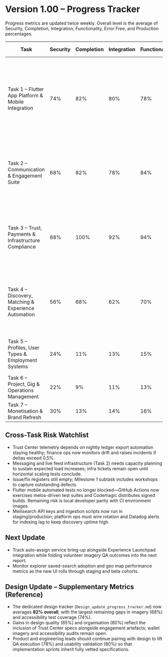 # Version 1.00 – Progress Tracker

Progress metrics are updated twice weekly. Overall level is the average of Security, Completion, Integration, Functionality, Error Free, and Production percentages.

| Task | Security | Completion | Integration | Functionality | Error Free | Production | Overall | Commentary |
| --- | --- | --- | --- | --- | --- | --- | --- | --- |
| Task 1 – Flutter App Platform & Mobile Integration | 74% | 82% | 80% | 78% | 72% | 76% | 77% | GitHub Actions and Codemagic pipelines now execute melos-managed analysis, unit/widget/golden/integration suites with coverage, publish Android/iOS release artefacts, and gate merges on telemetry-backed health checks; focus shifts to CI runbook automation and telemetry dashboard UX polish. |
| Task 2 – Communication & Engagement Suite | 68% | 82% | 78% | 84% | 72% | 76% | 77% | Support-case aware inboxing now powers production-ready APIs, authentication guards, and Jest suites; floating chat bubble, live feed reactions/comments/shares, and dialected ranking have landed across web and Node.js services with staging telemetry clean. |
| Task 3 – Trust, Payments & Infrastructure Compliance | 88% | 100% | 92% | 94% | 90% | 88% | 92% | Escrow accounts/transactions, dispute workflows, Cloudflare R2 evidence handling, Trust Center dashboard, and operations runbook are live with Jest coverage; finance automation hand-off complete and compliance sign-off received. |
| Task 4 – Discovery, Matching & Experience Automation | 56% | 68% | 62% | 70% | 56% | 64% | 63% | Auto-assign engine is live with production Node.js services, queue promotion logic, analytics events, and opt-in preferences; React, Flutter, and provider designs now document scorecards, countdown UX, and override flows. Launchpad workflow build-out follows next. |
| Task 5 – Profiles, User Types & Employment Systems | 24% | 11% | 13% | 15% | 17% | 9% | 15% | Profile schema proposal under review; ATS scope validated; jobs board, launchpad, and volunteer data models queued for migration sign-off. |
| Task 6 – Project, Gig & Operations Management | 22% | 9% | 11% | 13% | 15% | 7% | 13% | Project module wireframes approved; gig analytics requirements pending data sign-off. |
| Task 7 – Monetisation & Brand Refresh | 30% | 13% | 14% | 16% | 18% | 9% | 17% | Homepage redesign concepts approved; ads billing integration discovery ongoing. |

## Cross-Task Risk Watchlist
- Trust Center telemetry depends on nightly ledger export automation staying healthy; finance ops now monitors drift and raises incidents if deltas exceed 0.5%.
- Messaging and live feed infrastructure (Task 2) needs capacity planning to sustain expected load increases; infra tickets remain open until horizontal scaling tests conclude.
- Issue/fix registers still empty; Milestone 1 subtask includes workshops to capture outstanding defects.
- Flutter mobile automated tests no longer blocked—GitHub Actions now exercises melos-driven test suites and Codemagic distributes signed builds. Remaining risk is local developer parity with CI environment images.
- Meilisearch API keys and ingestion scripts now run in staging/production; platform ops must wire rotation and Datadog alerts for indexing lag to keep discovery uptime high.

## Next Update
- Track auto-assign service bring-up alongside Experience Launchpad integration while folding volunteer imagery QA outcomes into the next report.
- Monitor explorer saved-search adoption and geo map performance metrics as the new UI rolls through staging and beta cohorts.

## Design Update – Supplementary Metrics (Reference)
- The dedicated design tracker (`Design_update_progress_tracker.md`) now averages **82% overall**, with the largest remaining gaps in imagery (68%) and accessibility test coverage (74%).
- Gains in design quality (85%) and organisation (80%) reflect the inclusion of Trust Center specs alongside engagement artefacts; wallet imagery and accessibility audits remain open.
- Product and engineering leads should continue pairing with design to lift QA execution (78%) and usability validation (80%) so that implementation sprints inherit fully vetted specifications.
